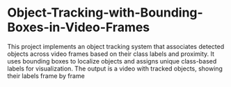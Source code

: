 # Object-Tracking-with-Bounding-Boxes-in-Video-Frames
This project implements an object tracking system that associates detected objects across video frames based on their class labels and proximity. It uses bounding boxes to localize objects and assigns unique class-based labels for visualization. The output is a video with tracked objects, showing their labels frame by frame

